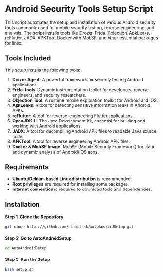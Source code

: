 # Android Security Tools Setup Script

This script automates the setup and installation of various Android security tools commonly used for mobile security testing, reverse engineering, and analysis. The script installs tools like Drozer, Frida, Objection, ApkLeaks, reFlutter, JADX, APKTool, Docker with MobSF, and other essential packages for linux.

## Tools Included

This setup installs the following tools:

1. **Drozer Agent**: A powerful framework for security testing Android applications.
2. **Frida-tools**: Dynamic instrumentation toolkit for developers, reverse engineers, and security researchers.
3. **Objection Tool**: A runtime mobile exploration toolkit for Android and iOS.
4. **ApkLeaks**: A tool for detecting sensitive information leaks in Android APKs.
5. **reFlutter**: A tool for reverse-engineering Flutter applications.
6. **OpenJDK 11**: The Java Development Kit, essential for building and working with Android applications.
7. **JADX**: A tool for decompiling Android APK files to readable Java source code.
8. **APKTool**: A tool for reverse engineering Android APK files.
9. **Docker & MobSF Image**: MobSF (Mobile Security Framework) for static and dynamic analysis of Android/iOS apps.

## Requirements

- **Ubuntu/Debian-based Linux distribution** is recommended.
- **Root privileges** are required for installing some packages.
- **Internet connection** is required to download tools and dependencies.

## Installation

#### Step 1: Clone the Repository

```bash
git clone https://github.com/shahil-sk/AutoAndroidSetup.git
```
#### Step 2: Go to AutoAndroidSetup
```bash
cd AutoAndroidSetup
```

#### Step 3: Run the Setup
```bash
bash setup.sh
```
